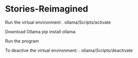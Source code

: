 # Stories-Reimagined

Run the virtual environment
. ollama/Scripts/activate

Download Ollama
pip install ollama

Run the program

To deactive the virtual environment:
. ollama/Scripts/deactivate
